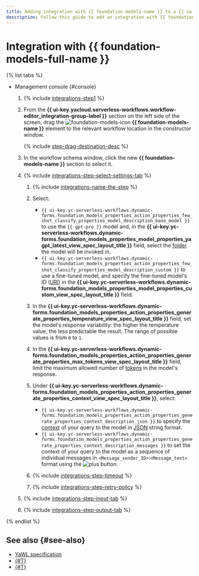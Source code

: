 ```yaml
---
title: Adding integration with {{ foundation-models-name }} to a {{ sw-name }} workflow
description: Follow this guide to add an integration with {{ foundation-models-full-name }} to a {{ sw-full-name }} workflow using the workflow step constructor.
---
```


# Integration with {{ foundation-models-full-name }}

{% list tabs %}

- Management console {#console}

  1. {% include [integrations-step1](../../../../_includes/serverless-integrations/workflows-constructor/integrations-step1.md) %} 
  1. From the **{{ ui-key.yacloud.serverless-workflows.workflow-editor_integration-group-label }}** section on the left side of the screen, drag the ![foundation-models-icon](../../../../_assets/foundation-models-icon.svg) **{{ foundation-models-name }}** element to the relevant workflow location in the constructor window.

      {% include [step-drag-destination-desc](../../../../_includes/serverless-integrations/workflows-constructor/step-drag-destination-desc.md) %}
  1. In the workflow schema window, click the new **{{ foundation-models-name }}** section to select it.
  1. {% include [integrations-step-select-settings-tab](../../../../_includes/serverless-integrations/workflows-constructor/integrations-step-select-settings-tab.md) %}

      1. {% include [integrations-name-the-step](../../../../_includes/serverless-integrations/workflows-constructor/integrations-name-the-step.md) %}
      1. Select:

          * `{{ ui-key.yc-serverless-workflows.dynamic-forms.foundation_models_properties_action_properties_few_shot_classify_properties_model_description_base_model }}` to use the `{{ gpt-pro }}` model and, in the **{{ ui-key.yc-serverless-workflows.dynamic-forms.foundation_models_properties_model_properties_yagpt_latest_view_spec_layout_title }}** field, select the [folder](../../../../resource-manager/concepts/resources-hierarchy.md#folder) the model will be invoked in.
          * `{{ ui-key.yc-serverless-workflows.dynamic-forms.foundation_models_properties_action_properties_few_shot_classify_properties_model_description_custom }}` to use a fine-tuned model, and specify the fine-tuned model's ID ([URI](../../../../foundation-models/concepts/tuning/index.md#requests)) in the **{{ ui-key.yc-serverless-workflows.dynamic-forms.foundation_models_properties_model_properties_custom_view_spec_layout_title }}** field.

      1. In the **{{ ui-key.yc-serverless-workflows.dynamic-forms.foundation_models_properties_action_properties_generate_properties_temperature_view_spec_layout_title }}** field, set the model's response variability: the higher the temperature value, the less predictable the result. The range of possible values ​​is from `0` to `1`.
      1. In the **{{ ui-key.yc-serverless-workflows.dynamic-forms.foundation_models_properties_action_properties_generate_properties_max_tokens_view_spec_layout_title }}** field, limit the maximum allowed number of [tokens](../../../../foundation-models/concepts/generation/tokens.md) in the model's response.
      1. Under **{{ ui-key.yc-serverless-workflows.dynamic-forms.foundation_models_properties_action_properties_generate_properties_context_view_spec_layout_title }}**, select:

          * `{{ ui-key.yc-serverless-workflows.dynamic-forms.foundation_models_properties_action_properties_generate_properties_context_description_json }}` to specify the [context](../../../../foundation-models/concepts/index.md#prompt) of your query to the model in [JSON](https://en.wikipedia.org/wiki/JSON) string format.
          * `{{ ui-key.yc-serverless-workflows.dynamic-forms.foundation_models_properties_action_properties_generate_properties_context_description_messages }}` to set the context of your query to the model as a sequence of individual messages in `<Message_sender_ID>`:`<Message_text>` format using the ![plus](../../../../_assets/console-icons/plus.svg) button.

      1. {% include [integrations-step-timeout](../../../../_includes/serverless-integrations/workflows-constructor/integrations-step-timeout.md) %}
      1. {% include [integrations-step-retry-policy](../../../../_includes/serverless-integrations/workflows-constructor/integrations-step-retry-policy.md) %}
  1. {% include [integrations-step-input-tab](../../../../_includes/serverless-integrations/workflows-constructor/integrations-step-input-tab.md) %}
  1. {% include [integrations-step-output-tab](../../../../_includes/serverless-integrations/workflows-constructor/integrations-step-output-tab.md) %}

{% endlist %}

## See also {#see-also}

* [YaWL specification](../../../concepts/workflows/yawl/integration/foundationmodelscall.md)
* [{#T}](../workflow/create-constructor.md)
* [{#T}](../workflow/update.md)
